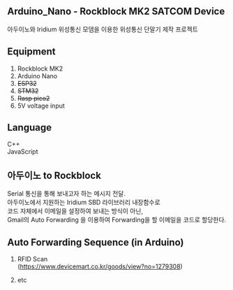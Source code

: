 Arduino_Nano - Rockblock MK2 
SATCOM Device
-
아두이노와 Iridium 위성통신 모뎀을 이용한 
위성통신 단말기 제작 프로젝트

Equipment
-
1.   Rockblock MK2
2.   Arduino Nano
3.   ~~ESP32~~ 
4.   ~~STM32~~ 
5.   ~~Rasp pico2~~ 
6.   5V voltage input

Language
-
C++<br/>
JavaScript



아두이노 to  Rockblock  
-
Serial 통신을 통해 보내고자 하는 메시지 전달.<br/>
아두이노에서 지원하는 Iridium SBD 라이브러리 내장함수로<br/>
코드 자체에서 이메일을 설정하여 보내는 방식이 아닌,<br/>
Gmail의 Auto Forwarding 을 이용하여 Forwarding을 할 이메일을 코드로 할당한다.

Auto Forwarding Sequence (in Arduino)
-
1. RFID Scan<br/>
   (https://www.devicemart.co.kr/goods/view?no=1279308)

2. etc

